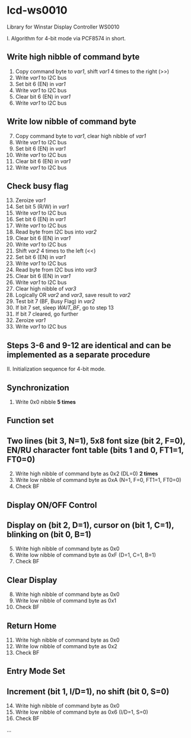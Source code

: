 # lcd-ws0010
Library for Winstar Display Controller WS0010

I. Algorithm for 4-bit mode via PCF8574 in short.

## Write high nibble of command byte
1) Copy command byte to _var1_, shift _var1_ 4 times to the right (>>)
2) Write _var1_ to I2C bus
3) Set bit 6 (EN) in _var1_
4) Write _var1_ to I2C bus
5) Clear bit 6 (EN) in _var1_
6) Write _var1_ to I2C bus

## Write low nibble of command byte
7) Copy command byte to _var1_, clear high nibble of _var1_
8) Write _var1_ to I2C bus
9) Set bit 6 (EN) in _var1_
10) Write _var1_ to I2C bus
11) Clear bit 6 (EN) in _var1_
12) Write _var1_ to I2C bus

## Check busy flag
13) Zeroize _var1_
14) Set bit 5 (R/W) in _var1_
15) Write _var1_ to I2C bus
16) Set bit 6 (EN) in _var1_
17) Write _var1_ to I2C bus
18) Read byte from I2C bus into _var2_
19) Clear bit 6 (EN) in _var1_
20) Write _var1_ to I2C bus
21) Shift _var2_ 4 times to the left (<<)
22) Set bit 6 (EN) in _var1_
23) Write _var1_ to I2C bus
24) Read byte from I2C bus into _var3_
25) Clear bit 6 (EN) in _var1_
26) Write _var1_ to I2C bus
27) Clear high nibble of _var3_
28) Logically OR _var2_ and _var3_, save result to _var2_
29) Test bit 7 (BF, Busy Flag) in _var2_
30) If bit 7 set, sleep _WAIT_BF_, go to step 13
31) If bit 7 cleared, go further
32) Zeroize _var1_
33) Write _var1_ to I2C bus

## Steps 3-6 and 9-12 are identical and can be implemented as a separate procedure

II. Initialization sequence for 4-bit mode.

## Synchronization
1) Write 0x0 nibble __5 times__

## Function set
## Two lines (bit 3, N=1), 5x8 font size (bit 2, F=0), EN/RU character font table (bits 1 and 0, FT1=1, FT0=0)
2) Write high nibble of command byte as 0x2 (DL=0) __2 times__
3) Write low nibble of command byte as 0xA (N=1, F=0, FT1=1, FT0=0)
4) Check BF

## Display ON/OFF Control
## Display on (bit 2, D=1), cursor on (bit 1, C=1), blinking on (bit 0, B=1)
5) Write high nibble of command byte as 0x0
6) Write low nibble of command byte as 0xF (D=1, C=1, B=1)
7) Check BF

## Clear Display
8) Write high nibble of command byte as 0x0
9) Write low nibble of command byte as 0x1
10) Check BF

## Return Home
11) Write high nibble of command byte as 0x0
12) Write low nibble of command byte as 0x2
13) Check BF

## Entry Mode Set
## Increment (bit 1, I/D=1), no shift (bit 0, S=0)
14) Write high nibble of command byte as 0x0
15) Write low nibble of command byte as 0x6 (I/D=1, S=0)
16) Check BF


...

